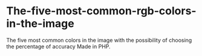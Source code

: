# The-five-most-common-rgb-colors-in-the-image
The five most common colors in the image with the possibility of choosing the percentage of accuracy
Made in PHP.
